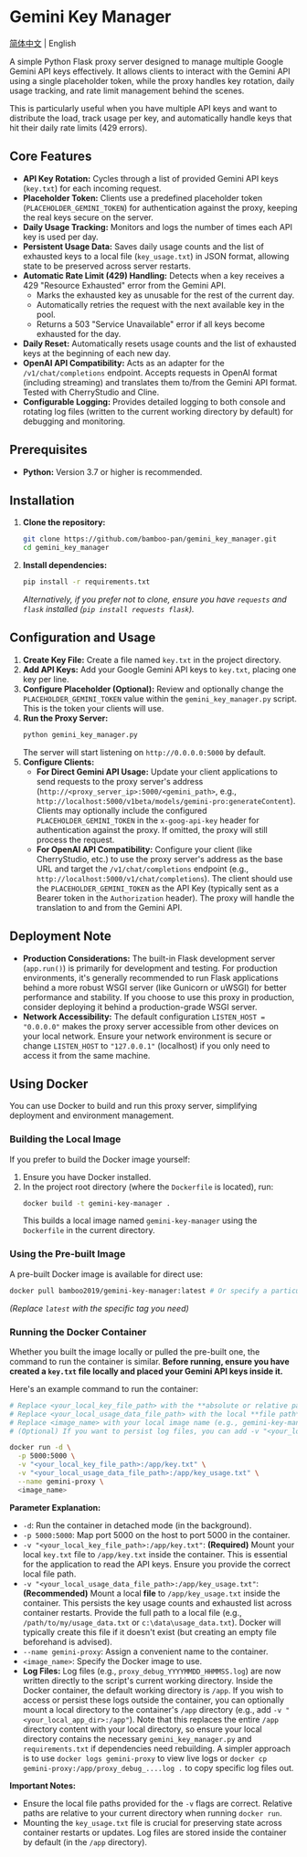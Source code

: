 # Gemini Key Manager

[简体中文](README_zh.md) | English

A simple Python Flask proxy server designed to manage multiple Google Gemini API keys effectively. It allows clients to interact with the Gemini API using a single placeholder token, while the proxy handles key rotation, daily usage tracking, and rate limit management behind the scenes.

This is particularly useful when you have multiple API keys and want to distribute the load, track usage per key, and automatically handle keys that hit their daily rate limits (429 errors).

## Core Features

*   **API Key Rotation:** Cycles through a list of provided Gemini API keys (`key.txt`) for each incoming request.
*   **Placeholder Token:** Clients use a predefined placeholder token (`PLACEHOLDER_GEMINI_TOKEN`) for authentication against the proxy, keeping the real keys secure on the server.
*   **Daily Usage Tracking:** Monitors and logs the number of times each API key is used per day.
*   **Persistent Usage Data:** Saves daily usage counts and the list of exhausted keys to a local file (`key_usage.txt`) in JSON format, allowing state to be preserved across server restarts.
*   **Automatic Rate Limit (429) Handling:** Detects when a key receives a 429 "Resource Exhausted" error from the Gemini API.
    *   Marks the exhausted key as unusable for the rest of the current day.
    *   Automatically retries the request with the next available key in the pool.
    *   Returns a 503 "Service Unavailable" error if all keys become exhausted for the day.
*   **Daily Reset:** Automatically resets usage counts and the list of exhausted keys at the beginning of each new day.
*   **OpenAI API Compatibility:** Acts as an adapter for the `/v1/chat/completions` endpoint. Accepts requests in OpenAI format (including streaming) and translates them to/from the Gemini API format. Tested with CherryStudio and Cline.
*   **Configurable Logging:** Provides detailed logging to both console and rotating log files (written to the current working directory by default) for debugging and monitoring.

## Prerequisites

*   **Python:** Version 3.7 or higher is recommended.

## Installation

1.  **Clone the repository:**
    ```bash
    git clone https://github.com/bamboo-pan/gemini_key_manager.git
    cd gemini_key_manager
    ```
2.  **Install dependencies:**
    ```bash
    pip install -r requirements.txt
    ```
    *Alternatively, if you prefer not to clone, ensure you have `requests` and `flask` installed (`pip install requests flask`).*

## Configuration and Usage

1.  **Create Key File:** Create a file named `key.txt` in the project directory.
2.  **Add API Keys:** Add your Google Gemini API keys to `key.txt`, placing one key per line.
3.  **Configure Placeholder (Optional):** Review and optionally change the `PLACEHOLDER_GEMINI_TOKEN` value within the `gemini_key_manager.py` script. This is the token your clients will use.
4.  **Run the Proxy Server:**
    ```bash
    python gemini_key_manager.py
    ```
    The server will start listening on `http://0.0.0.0:5000` by default.
5.  **Configure Clients:**
    *   **For Direct Gemini API Usage:** Update your client applications to send requests to the proxy server's address (`http://<proxy_server_ip>:5000/<gemini_path>`, e.g., `http://localhost:5000/v1beta/models/gemini-pro:generateContent`). Clients may optionally include the configured `PLACEHOLDER_GEMINI_TOKEN` in the `x-goog-api-key` header for authentication against the proxy. If omitted, the proxy will still process the request.
    *   **For OpenAI API Compatibility:** Configure your client (like CherryStudio, etc.) to use the proxy server's address as the base URL and target the `/v1/chat/completions` endpoint (e.g., `http://localhost:5000/v1/chat/completions`). The client should use the `PLACEHOLDER_GEMINI_TOKEN` as the API Key (typically sent as a Bearer token in the `Authorization` header). The proxy will handle the translation to and from the Gemini API.

## Deployment Note

*   **Production Considerations:** The built-in Flask development server (`app.run()`) is primarily for development and testing. For production environments, it's generally recommended to run Flask applications behind a more robust WSGI server (like Gunicorn or uWSGI) for better performance and stability. If you choose to use this proxy in production, consider deploying it behind a production-grade WSGI server.
*   **Network Accessibility:** The default configuration `LISTEN_HOST = "0.0.0.0"` makes the proxy server accessible from other devices on your local network. Ensure your network environment is secure or change `LISTEN_HOST` to `"127.0.0.1"` (localhost) if you only need to access it from the same machine.

## Using Docker

You can use Docker to build and run this proxy server, simplifying deployment and environment management.

### Building the Local Image

If you prefer to build the Docker image yourself:

1.  Ensure you have Docker installed.
2.  In the project root directory (where the `Dockerfile` is located), run:
    ```bash
    docker build -t gemini-key-manager .
    ```
    This builds a local image named `gemini-key-manager` using the `Dockerfile` in the current directory.

### Using the Pre-built Image

A pre-built Docker image is available for direct use:

```bash
docker pull bamboo2019/gemini-key-manager:latest # Or specify a particular tag
```
*(Replace `latest` with the specific tag you need)*

### Running the Docker Container

Whether you built the image locally or pulled the pre-built one, the command to run the container is similar. **Before running, ensure you have created a `key.txt` file locally and placed your Gemini API keys inside it.**

Here's an example command to run the container:

```bash
# Replace <your_local_key_file_path> with the **absolute or relative path** to your local key.txt file (e.g., ./key.txt)
# Replace <your_local_usage_data_file_path> with the local **file path** where you want to store persistent usage data (e.g., ./key_usage.txt)
# Replace <image_name> with your local image name (e.g., gemini-key-manager) or the pre-built image name (e.g., bamboo2019/gemini-key-manager:latest)
# (Optional) If you want to persist log files, you can add -v "<your_local_app_dir>:/app" to mount the entire /app directory

docker run -d \
  -p 5000:5000 \
  -v "<your_local_key_file_path>:/app/key.txt" \
  -v "<your_local_usage_data_file_path>:/app/key_usage.txt" \
  --name gemini-proxy \
  <image_name>
```

**Parameter Explanation:**

*   `-d`: Run the container in detached mode (in the background).
*   `-p 5000:5000`: Map port 5000 on the host to port 5000 in the container.
*   `-v "<your_local_key_file_path>:/app/key.txt"`: **(Required)** Mount your local `key.txt` file to `/app/key.txt` inside the container. This is essential for the application to read the API keys. Ensure you provide the correct local file path.
*   `-v "<your_local_usage_data_file_path>:/app/key_usage.txt"`: **(Recommended)** Mount a local **file** to `/app/key_usage.txt` inside the container. This persists the key usage counts and exhausted list across container restarts. Provide the full path to a local file (e.g., `/path/to/my/usage_data.txt` or `c:\data\usage_data.txt`). Docker will typically create this file if it doesn't exist (but creating an empty file beforehand is advised).
*   `--name gemini-proxy`: Assign a convenient name to the container.
*   `<image_name>`: Specify the Docker image to use.
*   **Log Files:** Log files (e.g., `proxy_debug_YYYYMMDD_HHMMSS.log`) are now written directly to the script's current working directory. Inside the Docker container, the default working directory is `/app`. If you wish to access or persist these logs outside the container, you can optionally mount a local directory to the container's `/app` directory (e.g., add `-v "<your_local_app_dir>:/app"`). Note that this replaces the entire `/app` directory content with your local directory, so ensure your local directory contains the necessary `gemini_key_manager.py` and `requirements.txt` if dependencies need rebuilding. A simpler approach is to use `docker logs gemini-proxy` to view live logs or `docker cp gemini-proxy:/app/proxy_debug_....log .` to copy specific log files out.

**Important Notes:**

*   Ensure the local file paths provided for the `-v` flags are correct. Relative paths are relative to your current directory when running `docker run`.
*   Mounting the `key_usage.txt` file is crucial for preserving state across container restarts or updates. Log files are stored inside the container by default (in the `/app` directory).
